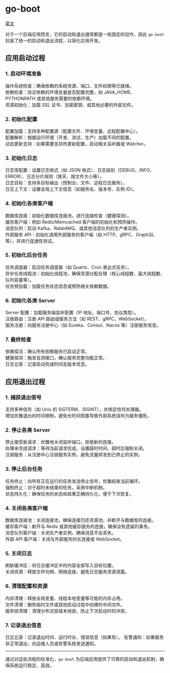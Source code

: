 # go-boot

[英文](README.md)

对于一个后端应用而言，它的启动和退出通常都是一些固定的动作，因此 `go-boot` 封装了统一的启动和退出流程，以简化应用开发。

## 应用启动过程

### 1. 启动环境准备
操作系统检查：确保依赖的系统资源、端口、文件权限等已就绪。  
依赖检查：验证依赖的环境变量是否配置完整，如 JAVA_HOME、PYTHONPATH 或其他服务需要的依赖环境。  
资源初始化：加载 SSL 证书、加密密钥、或其他必要的外部文件。

### 2. 初始化配置
配置加载：支持多种配置源（配置文件、环境变量、远程配置中心）。  
配置解析：根据运行环境（开发、测试、生产）加载不同的配置。  
动态更新支持：如果需要支持热更新配置，启动相关监听器或 Watcher。

### 3. 初始化日志
日志库配置：设置日志格式（如 JSON 格式）、日志级别（DEBUG、INFO、ERROR）、日志分片规则（按天、按文件大小等）。  
日志目标：支持多目标输出（控制台、文件、远程日志服务）。  
日志上下文：设置全局上下文信息（如服务名、版本号、实例 ID）。

### 4. 初始化各类客户端
数据库连接：初始化数据库连接池，进行连接检查（健康探测）。  
缓存客户端：例如 Redis/Memcached 客户端的初始化和预热操作。  
消息队列：启动 Kafka、RabbitMQ、或其他消息队列的生产者实例。  
外部服务 API：初始化调用外部服务的客户端（如 HTTP、gRPC、GraphQL 等），并进行连通性测试。

### 5. 初始化后台任务
任务调度器：启动任务调度器（如 Quartz、Cron 表达式任务）。  
异步任务线程池：初始化线程池，确保资源分配合理（核心线程数、最大线程数、队列容量等）。  
任务预加载：加载任务状态信息或预热相关依赖数据。

### 6. 初始化各类 Server
Server 配置：加载服务端监听配置（IP 地址、端口号、协议类型）。  
注册路由：注册 API 路由或服务方法（如 REST、gRPC、WebSocket）。  
服务注册：向服务注册中心（如 Eureka、Consul、Nacos 等）注册服务信息。

### 7. 最终检查
依赖探活：确认所有依赖服务已启动正常。  
健康探测：触发自测接口，确认服务完整功能正常。  
日志记录：记录启动完成时间及版本信息。

## 应用退出过程

### 1. 捕获退出信号
支持多种信号（如 Unix 的 SIGTERM、SIGINT），并绑定信号处理器。  
增加优雅退出的时间限制，避免长时间阻塞导致外部系统误判为服务僵死。

### 2. 停止各类 Server
停止接受新请求：优雅地关闭监听端口，拒绝新的连接。  
处理未完成请求：等待当前请求完成，设置超时时间，超时后强制关闭。  
注销服务：从注册中心注销服务实例，避免流量转发到已停止的实例。

### 3. 停止后台任务
任务终止：向所有正在运行的任务发送停止信号，优雅结束当前循环。  
强制终止：对于超时未结束的任务，采用中断机制。  
状态持久化：确保任务的状态和结果正确持久化，便于下次恢复。

### 4. 关闭各类客户端
数据库连接池：关闭连接池，确保连接归还资源池，并断开与数据库的连接。  
缓存客户端：断开与 Redis 或其他缓存服务的连接，确保没有遗留的事务。  
消息队列客户端：关闭生产者实例，确保消息不会丢失。  
外部 API 客户端：关闭与外部服务的长连接或 WebSocket。

### 5. 关闭日志
刷新缓冲区：将日志缓冲区中的内容全部写入目标位置。  
关闭资源：释放文件句柄、网络连接，避免日志服务资源泄露。

### 6. 清理配置和资源
内存清理：释放全局变量、线程本地变量等可能的内存占用。  
文件清理：删除临时文件或其他启动过程中创建的中间文件。  
服务锁清理：清理分布式锁或本地锁，防止下次启动时的冲突。  

### 7. 记录退出信息
日志记录：记录退出时间、运行时长、错误信息（如果有）。
告警通知：如果服务非正常退出，向运维人员或告警系统发送通知。

------

通过对这些流程的标准化，`go-boot` 为后端应用提供了可靠的启动和退出机制，确保系统运行稳定、高效。
